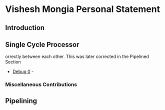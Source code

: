 # Vishesh Mongia Personal Statement 

## Introduction

## Single Cycle Processor

orrectly between each other. This was later corrected in the 
Pipelined Section

- [Debug 0]() - 


### Miscellaneous Contributions

## Pipelining
